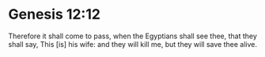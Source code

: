 # Genesis 12:12

Therefore it shall come to pass, when the Egyptians shall see thee, that they shall say, This [is] his wife: and they will kill me, but they will save thee alive.